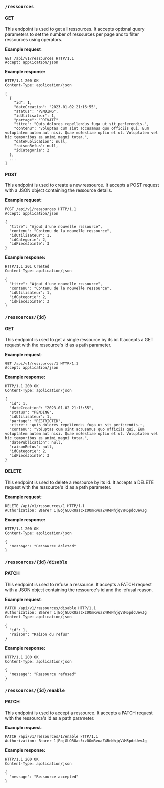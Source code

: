 ### `/ressources`

#### GET

This endpoint is used to get all ressources. It accepts optional query parameters to set the number of ressources per page and to filter ressources using operators.

**Example request:**

```http
GET /api/v1/ressources HTTP/1.1
Accept: application/json
```

**Example response:**

```http
HTTP/1.1 200 OK
Content-Type: application/json

[
  {
    "id": 1,
    "dateCreation": "2023-01-02 21:16:55",
    "status": "PENDING",
    "idUtilisateur": 1,
    "partage": "PRIVATE",
    "titre": "Quis dolores repellendus fuga ut sit perferendis.",
    "contenu": "Voluptas cum sint accusamus quo officiis qui. Eum voluptatem autem aut nisi. Quae molestiae optio et ut. Voluptatem vel hic temporibus ea animi magni totam.",
    "datePublication": null,
    "raisonRefus": null,
    "idCategorie": 2
  },
  ...
]
```

#### POST

This endpoint is used to create a new ressource. It accepts a POST request with a JSON object containing the ressource details.

**Example request:**

```http
POST /api/v1/ressources HTTP/1.1
Accept: application/json

{
  "titre": "Ajout d'une nouvelle ressource",
  "contenu": "Contenu de la nouvelle ressource",
  "idUtilisateur": 1,
  "idCategorie": 2,
  "idPieceJointe": 3
}
```

**Example response:**

```http
HTTP/1.1 201 Created
Content-Type: application/json

{
  "titre": "Ajout d'une nouvelle ressource",
  "contenu": "Contenu de la nouvelle ressource",
  "idUtilisateur": 1,
  "idCategorie": 2,
  "idPieceJointe": 3
}
```

### `/ressources/{id}`

#### GET

This endpoint is used to get a single ressource by its id. It accepts a GET request with the ressource's id as a path parameter.

**Example request:**

```http
GET /api/v1/ressources/1 HTTP/1.1
Accept: application/json

```

**Example response:**

```http
HTTP/1.1 200 OK
Content-Type: application/json

{
  "id": 1,
  "dateCreation": "2023-01-02 21:16:55",
  "status": "PENDING",
  "idUtilisateur": 1,
  "partage": "RESTRICTED",
  "titre": "Quis dolores repellendus fuga ut sit perferendis.",
  "contenu": "Voluptas cum sint accusamus quo officiis qui. Eum voluptatem autem aut nisi. Quae molestiae optio et ut. Voluptatem vel hic temporibus ea animi magni totam.",
  "datePublication": null,
  "raisonRefus": null,
  "idCategorie": 2,
  "idPieceJointe": 3
}

```

#### DELETE

This endpoint is used to delete a ressource by its id. It accepts a DELETE request with the ressource's id as a path parameter.

**Example request:**

```http
DELETE /api/v1/ressources/1 HTTP/1.1
Authorization: Bearer 1|EojGLORUas6xz0OmRvuaZ4ReNhjqVVM5pdcUevJg
```

**Example response:**

```http
HTTP/1.1 200 OK
Content-Type: application/json

{
  "message": "Ressource deleted"
}
```

### `/ressources/{id}/disable`

#### PATCH

This endpoint is used to refuse a ressource. It accepts a PATCH request with a JSON object containing the ressource's id and the refusal reason.

**Example request:**

```http
PATCH /api/v1/ressources/disable HTTP/1.1
Authorization: Bearer 1|EojGLORUas6xz0OmRvuaZ4ReNhjqVVM5pdcUevJg
Content-Type: application/json

{
  "id": 1,
  "raison": "Raison du refus"
}
```

**Example response:**
```http
HTTP/1.1 200 OK
Content-Type: application/json

{
  "message": "Ressource refused"
}
```

### `/ressources/{id}/enable`

#### PATCH

This endpoint is used to accept a ressource. It accepts a PATCH request with the ressource's id as a path parameter.

**Example request:**

```http
PATCH /api/v1/ressources/1/enable HTTP/1.1
Authorization: Bearer 1|EojGLORUas6xz0OmRvuaZ4ReNhjqVVM5pdcUevJg
```

**Example response:**

```http
HTTP/1.1 200 OK
Content-Type: application/json

{
  "message": "Ressource accepted"
}
```